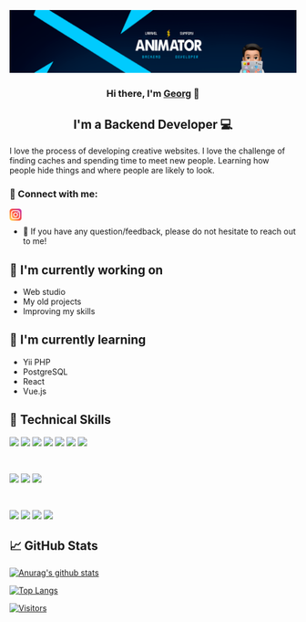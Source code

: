 <p align="center">
  <img src="https://raw.githubusercontent.com/Anlmator/Anlmator/main/images/eUkcwjdBIrmgEzvKOlRuNKowAfgngeyLyjnuSRwaIjHNiDXxoprBzgyALfnsKmDI.png" alt="my banner">
</p>

<h3 align="center">
Hi there, I'm <a href="https://github.com/Anlmator/" target="_blank" rel="noreferrer">Georg</a> 👋
</h3>

<h2 align="center">
I'm a Backend Developer 💻
</h2> 

I love the process of developing creative websites. I love the challenge of finding caches and spending time to meet new people. Learning how people hide things and where people are likely to look.

### 🤝 Connect with me:
<a href="https://www.instagram.com/anjmator/"><img align="left" src="https://raw.githubusercontent.com/Anlmator/Anlmator/main/images/instagram.svg" alt="Georg | Instagram" width="21px"/></a>
</br>
- 💬 If you have any question/feedback, please do not hesitate to reach out to me!

## 🔭 I'm currently working on

- Web studio
- My old projects
- Improving my skills

## 🌱 I'm currently learning

- Yii PHP
- PostgreSQL
- React
- Vue.js

## 💼 Technical Skills

![](https://camo.githubusercontent.com/1b61aaa68de456dc0ed40b8fe567fe7855c6e86804b2f23036ff97cd66badc58/687474703a2f2f706f7365722e707567782e6f72672f6261646765732f706f7365722f726571756972652f706870)
![](https://img.shields.io/static/v1?label=code&message=Laravel&color=red&logo=laravel)
![](https://img.shields.io/static/v1?label=code&message=Symfony&color=white&logo=symfony)
![](https://img.shields.io/static/v1?label=code&message=Mariadb&color=4e629a&logo=mariadb)
![](https://img.shields.io/badge/Code-SQLite-informational?style=flat&logo=SQLite&color=003B57)
![](https://img.shields.io/badge/Code-JavaScript-informational?style=flat&logo=JavaScript&color=F7DF1E)
![](https://img.shields.io/badge/Code-HTML5-informational?style=flat&logo=HTML5&color=E34F26)

</br>

![](https://img.shields.io/badge/Style-Bootstrap-informational?style=flat&logo=Bootstrap&color=7952B3)
![](https://img.shields.io/badge/Style-CSS3-informational?style=flat&logo=CSS3&color=1572B6)
![](https://img.shields.io/badge/Style-styled--components-informational?style=flat&logo=styled-components&color=DB7093)


</br>

![](https://img.shields.io/badge/Tools-Figma-informational?style=flat&logo=Figma&color=F24E1E)
![](https://img.shields.io/badge/Tools-NPM-informational?style=flat&logo=NPM&color=CB3837)
![](https://img.shields.io/badge/Tools-Git-informational?style=flat&logo=Git&color=F05032)
![](https://img.shields.io/badge/Tools-GitHub-informational?style=flat&logo=GitHub&color=181717)

## 📈 GitHub Stats 

[![Anurag's github stats](https://github-readme-stats.vercel.app/api?username=anlmator)](https://github.com/anlmator)

[![Top Langs](https://github-readme-stats.vercel.app/api/top-langs/?username=anlmator&layout=compact)](https://github.com/anlmator)

[![Visitors](https://visitor-badge.glitch.me/badge?page_id=anlmator.anlmator)](https://github.com/Anlmator/)

